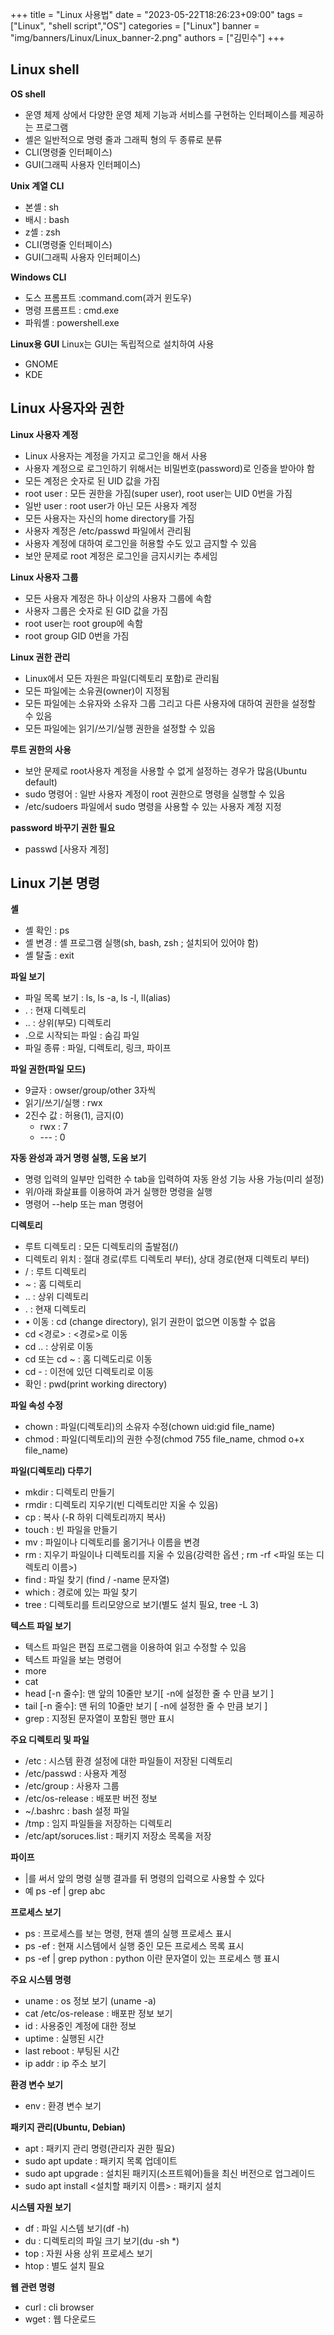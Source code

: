 +++
title = "Linux 사용법"
date = "2023-05-22T18:26:23+09:00"
tags = ["Linux", "shell script","OS"]
categories = ["Linux"]
banner = "img/banners/Linux/Linux_banner-2.png"
authors = ["김민수"]
+++

## Linux shell

**OS shell**
* 운영 체제 상에서 다양한 운영 체제 기능과 서비스를 구현하는 인터페이스를 제공하는 프로그램
* 셸은 일반적으로 명령 줄과 그래픽 형의 두 종류로 분류
* CLI(명령줄 인터페이스)
* GUI(그래픽 사용자 인터페이스)

**Unix 계열 CLI**
* 본셸 : sh
* 배시 : bash
* z셸 : zsh
* CLI(명령줄 인터페이스)
* GUI(그래픽 사용자 인터페이스)

**Windows CLI**
* 도스 프롬프트 :command.com(과거 윈도우)
* 명령 프롬프트 : cmd.exe
* 파워셸 : powershell.exe

**Linux용 GUI**
Linux는 GUI는 독립적으로 설치하여 사용
* GNOME
* KDE

## Linux 사용자와 권한

**Linux 사용자 계정**
* Linux 사용자는 계정을 가지고 로그인을 해서 사용
* 사용자 계정으로 로그인하기 위해서는 비밀번호(password)로 인증을 받아야 함
* 모든 계정은 숫자로 된 UID 값을 가짐
* root user : 모든 권한을 가짐(super user), root user는 UID 0번을 가짐
* 일반 user : root user가 아닌 모든 사용자 계정
* 모든 사용자는 자신의 home directory를 가짐
* 사용자 계정은 /etc/passwd 파일에서 관리됨
* 사용자 계정에 대하여 로그인을 허용할 수도 있고 금지할 수 있음
* 보안 문제로 root 계정은 로그인을 금지시키는 추세임

**Linux 사용자 그룹**
* 모든 사용자 계정은 하나 이상의 사용자 그룹에 속함
* 사용자 그룹은 숫자로 된 GID 값을 가짐
* root user는 root group에 속함
* root group GID 0번을 가짐

**Linux 권한 관리**
* Linux에서 모든 자원은 파일(디렉토리 포함)로 관리됨
* 모든 파일에는 소유권(owner)이 지정됨
* 모든 파일에는 소유자와 소유자 그룹 그리고 다른 사용자에 대하여 권한을 설정할 수 있음
* 모든 파일에는 읽기/쓰기/실행 권한을 설정할 수 있음

**루트 권한의 사용**
* 보안 문제로 root사용자 계정을 사용할 수 없게 설정하는 경우가 많음(Ubuntu default)
* sudo 명령어 : 일반 사용자 계정이 root 권한으로 명령을 실행할 수 있음
* /etc/sudoers 파일에서 sudo 명령을 사용할 수 있는 사용자 계정 지정

**password 바꾸기 권한 필요**
* passwd [사용자 계정]

## Linux 기본 명령

**셸**
* 셸 확인 : ps
* 셸 변경 : 셸 프로그램 실행(sh, bash, zsh ; 설치되어 있어야 함)
* 셸 탈출 : exit

**파일 보기**
* 파일 목록 보기 : ls, ls -a, ls -l, ll(alias)
* . : 현재 디렉토리
* .. : 상위(부모) 디렉토리
* .으로 시작되는 파일 : 숨김 파일
* 파일 종류 : 파일, 디렉토리, 링크, 파이프

**파일 권한(파일 모드)**
* 9글자 : owser/group/other 3자씩
* 읽기/쓰기/실행 : rwx
* 2진수 값 : 허용(1), 금지(0)
  * rwx : 7
  * --- : 0

**자동 완성과 과거 명령 실행, 도움 보기**
* 명령 입력의 일부만 입력한 수 tab을 입력하여 자동 완성 기능 사용 가능(미리 설정)
* 위/아래 화살표를 이용하여 과거 실행한 명령을 실행
* 명령어 --help 또는 man 명령어

**디렉토리**
* 루트 디렉토리 : 모든 디렉토리의 출발점(/)
* 디렉토리 위치 : 절대 경로(루트 디렉토리 부터), 상대 경로(현재 디렉토리 부터)
* / : 루트 디렉토리
* ~ : 홈 디렉토리
* .. : 상위 디렉토리
* . : 현재 디렉토리
* • 이동 : cd (change directory), 읽기 권한이 없으면 이동할 수 없음
* cd <경로> : <경로>로 이동
* cd .. : 상위로 이동
* cd 또는 cd ~ : 홈 디렉도리로 이동
* cd - : 이전에 있던 디렉토리로 이동
* 확인 : pwd(print working directory)

**파일 속성 수정**
* chown : 파일(디렉토리)의 소유자 수정(chown uid:gid file_name)
* chmod : 파일(디렉토리)의 권한 수정(chmod 755 file_name, chmod o+x file_name)

**파일(디렉토리) 다루기**
* mkdir : 디렉토리 만들기
* rmdir : 디렉토리 지우기(빈 디렉토리만 지울 수 있음)
* cp : 복사 (-R 하위 디렉토리까지 복사)
* touch : 빈 파일을 만들기
* mv : 파일이나 디렉토리를 옮기거나 이름을 변경
* rm : 지우기 파일이나 디렉토리를 지울 수 있음(강력한 옵션 ; rm -rf <파일 또는 디렉토리 이름>)
* find : 파일 찾기 (find / -name 문자열)
* which : 경로에 있는 파일 찾기
* tree : 디렉토리를 트리모양으로 보기(별도 설치 필요, tree -L 3)

**텍스트 파일 보기**
* 텍스트 파일은 편집 프로그램을 이용하여 읽고 수정할 수 있음
* 텍스트 파일을 보는 명령어
* more
* cat
* head [-n 줄수]: 맨 앞의 10줄만 보기[ -n에 설정한 줄 수 만큼 보기 ]
* tail [-n 줄수]: 맨 뒤의 10줄만 보기 [ -n에 설정한 줄 수 만큼 보기 ]
* grep : 지정된 문자열이 포함된 행만 표시

**주요 디렉토리 및 파일**
* /etc : 시스템 환경 설정에 대한 파일들이 저장된 디렉토리
* /etc/passwd : 사용자 계정
* /etc/group : 사용자 그룹
* /etc/os-release : 배포판 버전 정보
* ~/.bashrc : bash 설정 파일
* /tmp : 임지 파일들을 저장하는 디렉토리
* /etc/apt/soruces.list : 패키지 저장소 목록을 저장

**파이프**
* |를 써서 앞의 명령 실행 결과를 뒤 명령의 입력으로 사용할 수 있다
* 예 ps -ef | grep abc

**프로세스 보기**
* ps : 프로세스를 보는 명령, 현재 셸의 실행 프로세스 표시
* ps -ef : 현재 시스템에서 실행 중인 모든 프로세스 목록 표시
* ps -ef | grep python : python 이란 문자열이 있는 프로세스 행 표시

**주요 시스템 명령**
* uname : os 정보 보기 (uname -a)
* cat /etc/os-release : 배포판 정보 보기
* id : 사용중인 계정에 대한 정보
* uptime : 실행된 시간
* last reboot : 부팅된 시간
* ip addr : ip 주소 보기

**환경 변수 보기**
* env : 환경 변수 보기

**패키지 관리(Ubuntu, Debian)**
* apt : 패키지 관리 명령(관리자 권한 필요)
* sudo apt update : 패키지 목록 업데이트
* sudo apt upgrade : 설치된 패키지(소프트웨어)들을 최신 버전으로 업그레이드
* sudo apt install <설치할 패키지 이름> : 패키지 설치

**시스템 자원 보기**
* df : 파일 시스템 보기(df -h)
* du : 디렉토리의 파일 크기 보기(du -sh *)
* top : 자원 사용 상위 프로세스 보기
* htop : 별도 설치 필요

**웹 관련 명령**
* curl : cli browser
* wget : 웹 다운로드